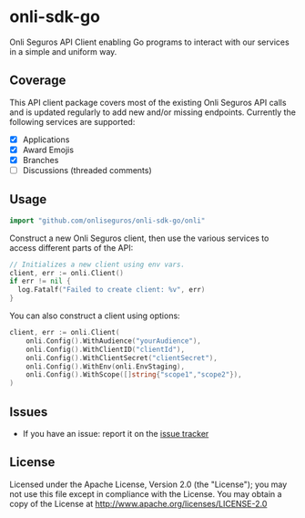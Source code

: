 # onli-sdk-go

Onli Seguros API Client enabling Go programs to interact with our services in a simple and uniform way.

## Coverage

This API client package covers most of the existing Onli Seguros API calls and is updated regularly
to add new and/or missing endpoints. Currently the following services are supported:

- [x] Applications
- [x] Award Emojis
- [x] Branches
- [ ] Discussions (threaded comments)

## Usage

```go
import "github.com/onliseguros/onli-sdk-go/onli"
```

Construct a new Onli Seguros client, then use the various services to
access different parts of the API:

```go
// Initializes a new client using env vars.
client, err := onli.Client()
if err != nil {
  log.Fatalf("Failed to create client: %v", err)
}
```

You can also construct a client using options: 

```go
client, err := onli.Client(
    onli.Config().WithAudience("yourAudience"),
    onli.Config().WithClientID("clientId"),
    onli.Config().WithClientSecret("clientSecret"),
    onli.Config().WithEnv(onli.EnvStaging),
    onli.Config().WithScope([]string{"scope1","scope2"}),
)
```

## Issues

- If you have an issue: report it on the [issue tracker](https://github.com/onliseguros/onli-sdk-go/issues)

## License

Licensed under the Apache License, Version 2.0 (the "License"); you may not use this file except in compliance with the License. You may obtain a copy of the License at <http://www.apache.org/licenses/LICENSE-2.0>
